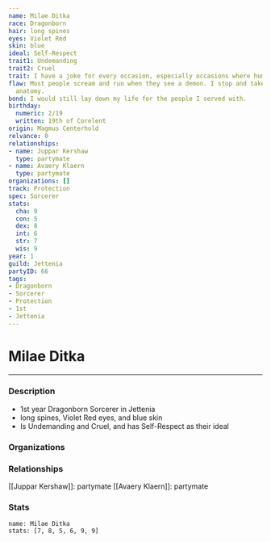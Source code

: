 ```yaml
---
name: Milae Ditka
race: Dragonborn
hair: long spines
eyes: Violet Red
skin: blue
ideal: Self-Respect
trait1: Undemanding
trait2: Cruel
trait: I have a joke for every occasion, especially occasions where humor is inappropriate.
flaw: Most people scream and run when they see a demon. I stop and take notes on its
  anatomy.
bond: I would still lay down my life for the people I served with.
birthday:
  numeric: 2/19
  written: 19th of Corelent
origin: Magmus Centerhold
relvance: 0
relationships:
- name: Juppar Kershaw
  type: partymate
- name: Avaery Klaern
  type: partymate
organizations: []
track: Protection
spec: Sorcerer
stats:
  cha: 9
  con: 5
  dex: 8
  int: 6
  str: 7
  wis: 9
year: 1
guild: Jettenia
partyID: 66
tags:
- Dragonborn
- Sorcerer
- Protection
- 1st
- Jettenia
---
```

# Milae Ditka
---
### Description
- 1st year Dragonborn Sorcerer in Jettenia
- long spines, Violet Red eyes, and blue skin
- Is Undemanding and Cruel, and has Self-Respect as their ideal

### Organizations
### Relationships
[[Juppar Kershaw]]: partymate
[[Avaery Klaern]]: partymate
### Stats
```statblock
name: Milae Ditka
stats: [7, 8, 5, 6, 9, 9]
```